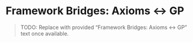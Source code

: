 # Framework Bridges: Axioms ↔ GP

> TODO: Replace with provided “Framework Bridges: Axioms ↔ GP” text once available.
